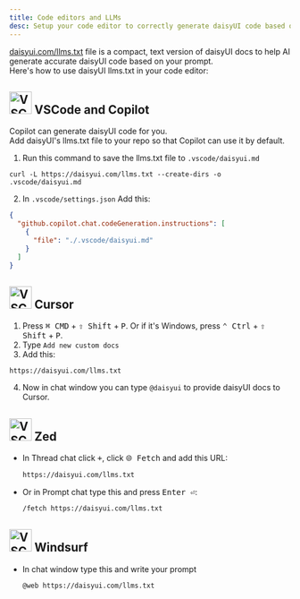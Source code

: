 ```yaml
---
title: Code editors and LLMs
desc: Setup your code editor to correctly generate daisyUI code based on your prompt.
---
```


<script>
  import Translate from "$components/Translate.svelte"
</script>

[daisyui.com/llms.txt](https://daisyui.com/llms.txt) file is a compact, text version of daisyUI docs to help AI generate accurate daisyUI code based on your prompt.  
Here's how to use daisyUI llms.txt in your code editor:

## <img src="https://img.daisyui.com/images/logos/vscode.webp" alt="VSCode" width="40" height="40" class="inline-block me-2 -mt-1 not-prose"> VSCode and Copilot

Copilot can generate daisyUI code for you.  
Add daisyUI's llms.txt file to your repo so that Copilot can use it by default.

1. Run this command to save the llms.txt file to `.vscode/daisyui.md`

  ```sh:Terminal
  curl -L https://daisyui.com/llms.txt --create-dirs -o .vscode/daisyui.md
  ```

2. In `.vscode/settings.json` Add this:
  ```json:.vscode/settings.json
  {
    "github.copilot.chat.codeGeneration.instructions": [
      {
        "file": "./.vscode/daisyui.md"
      }
    ]
  }
  ```

## <img src="https://img.daisyui.com/images/logos/cursor.webp" alt="VSCode" width="40" height="40" class="inline-block me-2 -mt-1 not-prose"> Cursor

1. Press <kbd class="kbd">⌘ CMD</kbd> + <kbd class="kbd">⇧ Shift</kbd> + <kbd class="kbd">P</kbd>. Or if it's Windows, press <kbd class="kbd">⌃ Ctrl</kbd> + <kbd class="kbd">⇧ Shift</kbd> + <kbd class="kbd">P</kbd>.
2. Type `Add new custom docs`
3. Add this:
  ```
  https://daisyui.com/llms.txt
  ```
4. Now in chat window you can type `@daisyui` to provide daisyUI docs to Cursor.

## <img src="https://img.daisyui.com/images/logos/zed.webp" alt="VSCode" width="40" height="40" class="inline-block me-2 -mt-1 not-prose"> Zed

- In Thread chat click <kbd class="kbd">+</kbd>, click <kbd class="kbd">🌐 Fetch</kbd> and add this URL:
  ```sh
  https://daisyui.com/llms.txt
  ```
- Or in Prompt chat type this and press <kbd class="kbd">Enter ⏎</kbd>:
  ```sh
  /fetch https://daisyui.com/llms.txt
  ```

## <img src="https://img.daisyui.com/images/logos/windsurf.webp" alt="VSCode" width="40" height="40" class="inline-block me-2 -mt-1 not-prose"> Windsurf

- In chat window type this and write your prompt
  ```sh
  @web https://daisyui.com/llms.txt
  ```
